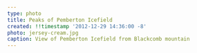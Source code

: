 ```yaml
---
type: photo
title: Peaks of Pemberton Icefield
created: !!timestamp '2012-12-29 14:36:00 -8'
photo: jersey-cream.jpg
caption: View of Pemberton Icefield from Blackcomb mountain
---
```

